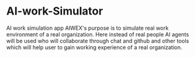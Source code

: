 # AI-work-Simulator
AI work simulation app AIWEX's purpose is to simulate real work environment of a real organization. Here instead of real people AI agents will be used who will collaborate through chat and github and other tools which will help user to gain working experience of a real organization.
